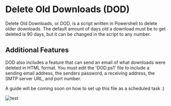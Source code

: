 # Delete Old Downloads (DOD)

Delete Old Downloads, or DOD, is a script written in Powershell to delete older downloads. The default amount of days old a download must be to get deleted is 90 days, but it can be changed in the script to any number.

## Additional Features

DOD also includes a feature that can send an email of what downloads were deleted in HTML format. You must edit the 'DOD.ps1' file to include a sending email address, the senders password, a receiving address, the SMTP server URL, and port number.

A guide will be coming soon on how to set up this file as a scheduled task :)

![test](../assets/Delete-Old-Downloads/test.png)